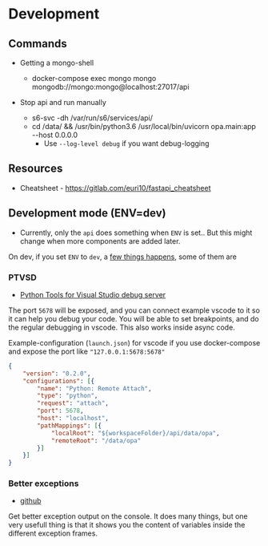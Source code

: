 # Development

## Commands

* Getting a mongo-shell
  * docker-compose exec mongo mongo mongodb://mongo:mongo@localhost:27017/api

* Stop api and run manually
  * s6-svc -dh /var/run/s6/services/api/
  * cd /data/ && /usr/bin/python3.6 /usr/local/bin/uvicorn opa.main:app --host 0.0.0.0
    * Use `--log-level debug` if you want debug-logging

## Resources

* Cheatsheet - https://gitlab.com/euri10/fastapi_cheatsheet

## Development mode (ENV=dev)

* Currently, only the `api` does something when `ENV` is set.. But this might change when more components are added later.

On dev, if you set `ENV` to `dev`, a [few things happens](api/configuration.html#dev), some of them are

### PTVSD

* [Python Tools for Visual Studio debug server](https://github.com/Microsoft/ptvsd/)

The port `5678` will be exposed, and you can connect example vscode to it so it can help you debug your code.
You will be able to set breakpoints, and do the regular debugging in vscode. This also works inside async code.

Example-configuration (`launch.json`) for vscode if you use docker-compose and expose the port like `"127.0.0.1:5678:5678"`

```json
{
    "version": "0.2.0",
    "configurations": [{
        "name": "Python: Remote Attach",
        "type": "python",
        "request": "attach",
        "port": 5678,
        "host": "localhost",
        "pathMappings": [{
            "localRoot": "${workspaceFolder}/api/data/opa",
            "remoteRoot": "/data/opa"
        }]
    }]
}
```

### Better exceptions

* [github](https://github.com/Qix-/better-exceptions)

Get better exception output on the console. It does many things, but one very usefull thing is that it shows you the content of variables inside the different exception frames.